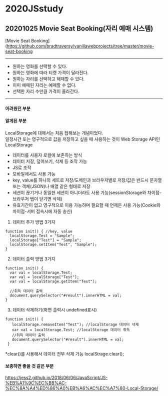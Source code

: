 # 2020JSstudy


## 20201025 Movie Seat Booking(자리 예매 시스템)
[Movie Seat Booking](https://github.com/bradtraversy/vanillawebprojects/tree/master/movie-seat-booking

---------------------------------------------------------------------------------------------------------
* 원하는 영화를 선택할 수 있다.  
* 원하는 영화에 따라 티켓 가격이 달라진다.  
* 원하는 자리를 선택하고 해제할 수 있다.  
* 이미 예매된 자리는 예매할 수 없다.  
* 선택한 자리 수만큼 가격이 올라간다.  

---------------------------------------------------------------------------------------------------------
#### 어려웠던 부분

#### 알게된 부분
  LocalStorage에 대해서는 처음 접해보는 개념이었다.  
  일정시간 또는 영구적으로 값을 저장하고 싶을 때 사용하는 것이 Web Storage API인 LocalStorage
  * 데이터를 사용자 로컬에 보존하는 방식
  * 데이터 저장, 덮어쓰기, 삭제 등 조작 가능
  * JS로 조작
  * 모바일에서도 사용 가능
  * key, value를 하나의 세트로 저장/도메인과 브라우저별로 저장/값은 반드시 문자열 또는 객체(JSON)나 배열 같은 형태로 저장
  * 세션이 끊기거나 동일한 세션이 아니더라도 사용 가능(sessionStorage와 차이점-브라우저 탭이 닫기면 삭제)
  * 유효기간이 없고 영구적으로 이용 가능하며 필요할 때 언제든 사용 가능(Cookie와 차이점-서버 접속시에 자동 송신)
  
  1. 데이터 추가 방법 3가지  
  ```
  function init() { //key, value  
	localStorage.Test = "Sample";  
	localStorage["Test"] = "Sample";  
	localStorage.setItem("Test", "Sample");  
  }
  ```
  
  2. 데이터 출력 방법 3가지  
  ```
  function init() {  
	var val = localStorage.Test;  
	var val = localStorage["Test"];  
	var val = localStorage.getItem("Test");  

	//취득 데이터 출력
	document.querySelector("#result").innerHTML = val;
  }
  ```
  
  3. 데이터 삭제하기(화면 출력시 undefined표시)  
 ``` 
 function init() {    
	localStorage.removeItem("Test"); //localStorage 데이터 삭제   
	var val = localStorage.Test; //localStorage 데이터 취득  
	//취득 데이터 출력  
	document.querySelector("#result").innerHTML = val;  
  }
  ```
  
  *clear()를 사용해서 데이터 전부 삭제 가능 localStrage.clear();
  
  
#### 보충하면 좋을 것 같은 부분  
 https://jess2.github.io/2018/06/06/JavaScript/JS-%EB%A1%9C%EC%BB%AC-%EC%8A%A4%ED%86%A0%EB%A6%AC%EC%A7%80-Local-Storage/


